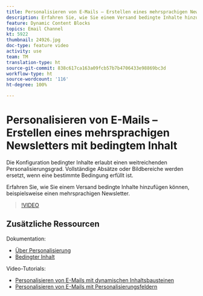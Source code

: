 ```yaml
---
title: Personalisieren von E-Mails – Erstellen eines mehrsprachigen Newsletters mit bedingtem Inhalt
description: Erfahren Sie, wie Sie einem Versand bedingte Inhalte hinzufügen können, beispielsweise einen mehrsprachigen Newsletter.
feature: Dynamic Content Blocks
topics: Email Channel
kt: 5922
thumbnail: 24926.jpg
doc-type: feature video
activity: use
team: TM
translation-type: ht
source-git-commit: 838c617ca163a09fcb57b7b4706433e98869bc3d
workflow-type: ht
source-wordcount: '116'
ht-degree: 100%

---
```



# Personalisieren von E-Mails – Erstellen eines mehrsprachigen Newsletters mit bedingtem Inhalt

Die Konfiguration bedingter Inhalte erlaubt einen weitreichenden Personalisierungsgrad. Vollständige Absätze oder Bildbereiche werden ersetzt, wenn eine bestimmte Bedingung erfüllt ist.

Erfahren Sie, wie Sie einem Versand bedingte Inhalte hinzufügen können, beispielsweise einen mehrsprachigen Newsletter.

>[!VIDEO](https://video.tv.adobe.com/v/24926?quality=12&captions=ger)

## Zusätzliche Ressourcen

Dokumentation:

* [Über Personalisierung](https://docs.adobe.com/content/help/de-DE/campaign-classic/using/sending-messages/personalizing-deliveries/about-personalization.html)
* [Bedingter Inhalt](https://docs.adobe.com/content/help/de-DE/campaign-classic/using/sending-messages/personalizing-deliveries/conditional-content.html)

Video-Tutorials:

* [Personalisieren von E-Mails mit dynamischen Inhaltsbausteinen](/help/sending-messages/email-channel/personalization-with-dynamic-content-blocks.md)
* [Personalisieren von E-Mails mit Personalisierungsfeldern](/help/sending-messages/email-channel/personalizing-emails-using-personalization-fields.md)
